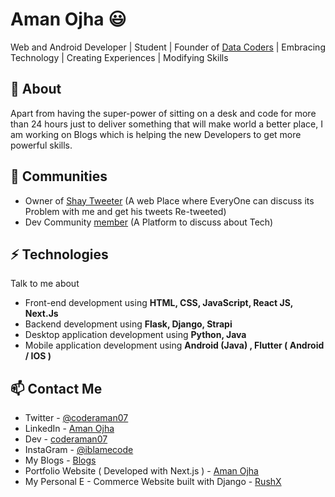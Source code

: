 # Aman Ojha 😃
Web and Android Developer | Student | Founder of [Data Coders](https://github.com/Data-Coders) | Embracing Technology | Creating Experiences | Modifying Skills

## 🧐 About
Apart from having the super-power of sitting on a desk and code for more than 24 hours just to deliver something that will make world a better place, I am working on Blogs which is helping the new Developers to get more powerful skills.

## 👯 Communities
- Owner of [Shay Tweeter](https://twitter.com/shaytweeter) (A web Place where EveryOne can discuss its Problem with me and get his tweets Re-tweeted)
- Dev Community [member](//dev.to/coderaman07) (A Platform to discuss about Tech)

## ⚡ Technologies
Talk to me about
- Front-end development using **HTML, CSS, JavaScript, React JS, Next.Js**
- Backend development using **Flask, Django, Strapi**
- Desktop application development using **Python, Java**
- Mobile application development using **Android (Java) , Flutter ( Android / IOS )**

## 📫 Contact Me
- Twitter - [@coderaman07](https://twitter.com/coderaman07)
- LinkedIn - [Aman Ojha](https://in.linkedin.com/in/coderaman07)
- Dev - [coderaman07](https://dev.to/coderaman07)
- InstaGram - [@iblamecode](//instagram.com/iblamecode)
- My Blogs - [Blogs](//codeitdown.ml)
- Portfolio Website ( Developed with Next.js ) - [Aman Ojha](//amanojha.ml)
- My Personal E - Commerce Website built with Django - [RushX](https://rushx.pythonanywhere.com)

